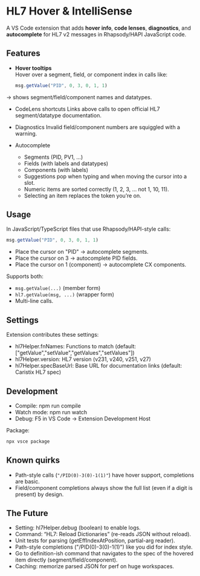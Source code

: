 # HL7 Hover & IntelliSense

A VS Code extension that adds **hover info**, **code lenses**, **diagnostics**, and **autocomplete** for HL7 v2 messages in Rhapsody/HAPI JavaScript code.

## Features

- **Hover tooltips**  
  Hover over a segment, field, or component index in calls like:  
  ```js
  msg.getValue("PID", 0, 3, 0, 1, 1)
  ```

→ shows segment/field/component names and datatypes.

- CodeLens shortcuts
Links above calls to open official HL7 segment/datatype documentation.

- Diagnostics
Invalid field/component numbers are squiggled with a warning.

- Autocomplete
  - Segments (PID, PV1, …)
  - Fields (with labels and datatypes)
  - Components (with labels)
  - Suggestions pop when typing and when moving the cursor into a slot.
  - Numeric items are sorted correctly (1, 2, 3, … not 1, 10, 11).
  - Selecting an item replaces the token you’re on.

## Usage

In JavaScript/TypeScript files that use Rhapsody/HAPI-style calls:

```js
msg.getValue("PID", 0, 3, 0, 1, 1)
```

- Place the cursor on "PID" → autocomplete segments.
- Place the cursor on 3 → autocomplete PID fields.
- Place the cursor on 1 (component) → autocomplete CX components.

Supports both:

- `msg.getValue(...)` (member form)
- `hl7.getValue(msg, ...)` (wrapper form)
- Multi-line calls.

## Settings

Extension contributes these settings:

- hl7Helper.fnNames: Functions to match (default: ["getValue","setValue","getValues","setValues"])
- hl7Helper.version: HL7 version (v231, v240, v251, v27)
- hl7Helper.specBaseUrl: Base URL for documentation links (default: Caristix HL7 spec)

## Development

- Compile: npm run compile
- Watch mode: npm run watch
- Debug: F5 in VS Code → Extension Development Host

Package:

```bash
npx vsce package
```

## Known quirks

- Path-style calls (`"/PID(0)-3(0)-1(1)"`) have hover support, completions are basic.
- Field/component completions always show the full list (even if a digit is present) by design.

## The Future

- Setting: hl7Helper.debug (boolean) to enable logs.
- Command: “HL7: Reload Dictionaries” (re-reads JSON without reload).
- Unit tests for parsing (getEffIndexAtPosition, partial-arg reader).
- Path-style completions ("/PID(0)-3(0)-1(1)") like you did for index style.
- Go to definition-ish command that navigates to the spec of the hovered item directly (segment/field/component).
- Caching: memorize parsed JSON for perf on huge workspaces.